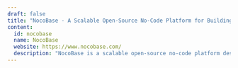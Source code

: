 ```yaml
---
draft: false
title: "NocoBase - A Scalable Open-Source No-Code Platform for Building Custom Collaboration Systems"
content:
  id: nocobase
  name: NocoBase
  website: https://www.nocobase.com/
  description: "NocoBase is a scalable open-source no-code platform designed for building custom collaboration platforms and management systems in minutes. No programming required, just a simple and extendable architecture to meet your needs."
---
```

